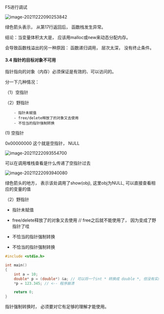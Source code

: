 F5进行调试







![image-20211222090253842](C:\Users\duoduo.liu\AppData\Roaming\Typora\typora-user-images\image-20211222090253842.png)

绿色箭头表示， 从第17行返回后， 函数栈发生异常。

结论：当变量体积太大是， 应该用malloc或new来动态分配内存。

会导致函数栈溢出的另一种原因： 函数递归调用， 层次太深， 没有终止条件。





#### 3.4 指针的目标对象不可用

指针指向的对象（内存）必须保证是有效的、可以访问的。

分一下几种情况：

（1）空指针

（2）野指针

		- 指针未赋值
		- free/delete释放了的对象又去使用
		- 不恰当的指针强制转换





(1) 空指针

0x00000000 这个就是空指针， NULL

![image-20211222093554700](C:\Users\duoduo.liu\AppData\Roaming\Typora\typora-user-images\image-20211222093554700.png)

可以在调用堆栈查看是什么传递了空指针过去





![image-20211222093940080](C:\Users\duoduo.liu\AppData\Roaming\Typora\typora-user-images\image-20211222093940080.png)

绿色箭头的地方， 表示该处调用了show(obj), 这里obj为NULL, 可以直接查看相应的变量的值 



（2）野指针

  - 指针未赋值					
  - free/delete释放了的对象又去使用 			// free之后就不能使用了， 因为变成了野指针了哇
  - 不恰当的指针强制转换





- 不恰当的指针强制转换

```c
#include <stdio.h>

int main()
{
	int a = 10;
	double* p = (double*) &a; // 可以将一个int * 转换成 double *, 但没有实际意义， 使用的时候会报错
	*p = 123.345; // <-- 程序崩溃

	return 0;
}
```



指针强制转换时， 必须要对它有足够的理解才能使用。